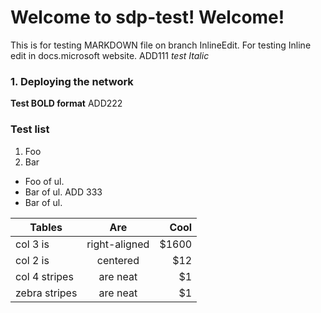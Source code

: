 # Welcome to sdp-test! Welcome!

This is for testing MARKDOWN file on branch InlineEdit. For testing
Inline edit in docs.microsoft website. 
ADD111
*test Italic*

### 1. Deploying the network
**Test BOLD format**
ADD222

### Test list
1.  Foo
2.  Bar

-   Foo of ul.
-   Bar of ul. ADD 333
-   Bar of ul.

| Tables        | Are           | Cool  |
| ------------- |:-------------:| -----:|
| col 3 is      | right-aligned | $1600 |
| col 2 is      | centered      |   $12 |
| col 4 stripes | are neat      |    $1 |
| zebra stripes | are neat      |    $1 |

